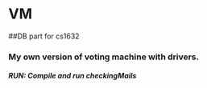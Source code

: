 # VM
##DB part for cs1632
### My own version of voting machine with drivers.
##### RUN: Compile and run checkingMails
